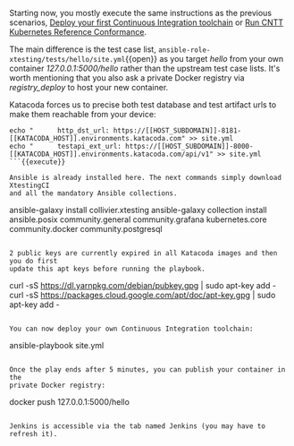 Starting now, you mostly execute the same instructions as the previous
scenarios,
[Deploy your first Continuous Integration toolchain](https://www.katacoda.com/ollivier/courses/xtestingci/firstci)
or [Run CNTT Kubernetes Reference Conformance](https://www.katacoda.com/ollivier/courses/xtestingci/cnttrc2).

The main difference is the test case list,
```ansible-role-xtesting/tests/hello/site.yml```{{open}} as you target
*hello* from your own container *127.0.0.1:5000/hello* rather than the upstream
test case lists. It's worth mentioning that you also ask a private Docker
registry via *registry_deploy* to host your new container.

Katacoda forces us to precise both test database and test artifact urls to
make them reachable from your device:

```
echo "      http_dst_url: https://[[HOST_SUBDOMAIN]]-8181-[[KATACODA_HOST]].environments.katacoda.com" >> site.yml
echo "      testapi_ext_url: https://[[HOST_SUBDOMAIN]]-8000-[[KATACODA_HOST]].environments.katacoda.com/api/v1" >> site.yml
```{{execute}}

Ansible is already installed here. The next commands simply download XtestingCI
and all the mandatory Ansible collections.

```
ansible-galaxy install collivier.xtesting
ansible-galaxy collection install ansible.posix community.general community.grafana kubernetes.core community.docker community.postgresql
```{{execute}}

2 public keys are currently expired in all Katacoda images and then you do first
update this apt keys before running the playbook.

```
curl -sS https://dl.yarnpkg.com/debian/pubkey.gpg | sudo apt-key add -
curl -sS https://packages.cloud.google.com/apt/doc/apt-key.gpg | sudo apt-key add -
```{{execute}}

You can now deploy your own Continuous Integration toolchain:

```
ansible-playbook site.yml
```{{execute}}

Once the play ends after 5 minutes, you can publish your container in the
private Docker registry:

```
docker push 127.0.0.1:5000/hello
```{{execute}}

Jenkins is accessible via the tab named Jenkins (you may have to refresh it).
